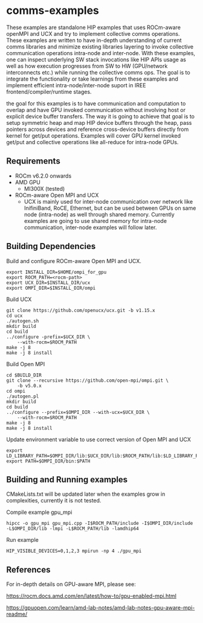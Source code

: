 # comms-examples

These examples are standalone HIP examples that uses ROCm-aware openMPI and UCX and try to implement collective comms operations. These examples are written to have in-depth understanding of current comms libraries and minimize existing libraries layering to invoke collective communication operations intra-node and inter-node. With these examples, one can inspect underlying SW stack invocations like HIP APIs usage as well as how execution progresses from SW to HW (GPU/network interconnects etc.) while running the collective comms ops. The goal is to integrate the functionality or take learnings from these examples and implement efficient intra-node/inter-node suport in IREE frontend/compiler/runtime stages.

the goal for this examples is to have communication and computation to overlap and have GPU invoked communication without involving host or explicit device buffer transfers.
The way it is going to achieve that goal is to setup symmetric heap and map HIP device buffers through the heap, pass pointers across devices and reference cross-device buffers directly from kernel for get/put operations.
Examples will cover  GPU kernel invoked get/put and collective operations like all-reduce for intra-node GPUs.

## Requirements
* ROCm v6.2.0 onwards
* AMD GPU
    * MI300X (tested)
* ROCm-aware Open MPI and UCX
    * UCX is mainly used for inter-node communication over network like InifiniBand, RoCE, Ethernet, but can be used between GPUs on same node (intra-node) as well through shared memory. Currently examples are going to use shared memory for intra-node communication, inter-node examples will follow later.

 ## Building Dependencies
 Build and configure ROCm-aware Open MPI and UCX.
 ```
export INSTALL_DIR=$HOME/ompi_for_gpu
export ROCM_PATH=<rocm-path>
export UCX_DIR=$INSTALL_DIR/ucx
export OMPI_DIR=$INSTALL_DIR/ompi
```

Build UCX
```
git clone https://github.com/openucx/ucx.git -b v1.15.x
cd ucx
./autogen.sh
mkdir build
cd build
../configure -prefix=$UCX_DIR \
    --with-rocm=$ROCM_PATH
make -j 8
make -j 8 install
```

Build Open MPI
```
cd $BUILD_DIR
git clone --recursive https://github.com/open-mpi/ompi.git \
    -b v5.0.x
cd ompi
./autogen.pl
mkdir build
cd build
../configure --prefix=$OMPI_DIR --with-ucx=$UCX_DIR \
    --with-rocm=$ROCM_PATH
make -j 8
make -j 8 install
```

Update environment variable to use correct version of Open MPI and UCX
```
export LD_LIBRARY_PATH=$OMPI_DIR/lib:$UCX_DIR/lib:$ROCM_PATH/lib:$LD_LIBRARY_PATH
export PATH=$OMPI_DIR/bin:$PATH
```

## Building and Running examples
CMakeLists.txt will be updated later when the examples grow in complexities, currently it is not tested.

Compile example gpu_mpi
```
hipcc -o gpu_mpi gpu_mpi.cpp -I$ROCM_PATH/include -I$OMPI_DIR/include -L$OMPI_DIR/lib -lmpi -L$ROCM_PATH/lib -lamdhip64 
```

Run example
```
HIP_VISIBLE_DEVICES=0,1,2,3 mpirun -np 4 ./gpu_mpi
```

 ## References
 For in-depth details on GPU-aware MPI, please see:
 
https://rocm.docs.amd.com/en/latest/how-to/gpu-enabled-mpi.html

https://gpuopen.com/learn/amd-lab-notes/amd-lab-notes-gpu-aware-mpi-readme/


